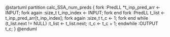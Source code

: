 @startuml
partition calc_SSA_num_preds {
    fork
        :PredLL *t_inp_pred_arr <- INPUT;
    fork again
        :size_t t_inp_index <- INPUT;
    fork end
    fork
        :PredLL t_list <- t_inp_pred_arr[t_inp_index];
    fork again
        :size_t t_c <- 1;
    fork end
    while (t_list.next != NULL)
        :t_list <- t_list.next;
        :t_c <- t_c + 1;
    endwhile
    :OUTPUT t_c;
}
@enduml
